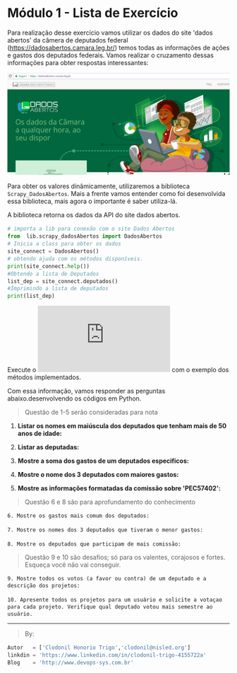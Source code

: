 Módulo 1 - Lista de Exercício
=========

Para realização desse exercício vamos utilizar os dados do site 'dados abertos' da câmera de deputados federal (https://dadosabertos.camara.leg.br/) temos todas as informações de ações e gastos dos deputados federais. Vamos realizar o cruzamento dessas informações para obter respostas interessantes:


![dadosabertos](https://github.com/clodonil/Python-Fundamentals/blob/master/Imagens/dados_abertos1.png)

Para obter os valores dinâmicamente, utilizaremos a biblioteca `Scrapy_DadosAbertos`. Mais a frente vamos entender como foi desenvolvida essa biblioteca, mais agora o importante é saber utiliza-lá.

A biblioteca retorna os dados da API do site dados abertos. 

```python
# importa a lib para conexão com o site Dados Abertos
from  lib.scrapy_dadosAbertos import DadosAbertos
# Inicia a class para obter os dados
site_connect = DadosAbertos()
# obtendo ajuda com os métodos disponíveis.
print(site_connect.help())
#Obtendo a lista de Deputados
list_dep = site_connect.deputados()
#Imprimindo a lista de deputados
print(list_dep)

```
Execute o ![demo](https://github.com/clodonil/Python-Fundamentals/blob/master/modulo2/parte1/Exercicios/code/demo.py) com o exemplo dos métodos implementados.

Com essa informação, vamos responder as perguntas abaixo.desenvolvendo os códigos em Python.

> Questão de 1-5 serão consideradas para nota

1. **Listar os nomes em maiúscula dos deputados que tenham mais de 50 anos de idade:**

2. **Listar as deputadas:**
   
3. **Mostre a soma dos gastos de um deputados especificos:**

4. **Mostre o nome dos 3 deputados com maiores gastos:**
	
5. **Mostre as informações formatadas da comissão sobre 'PEC57402':**

> Questão 6 e 8 são para aprofundamento do conhecimento

```
6. Mostre os gastos mais comum dos deputados:

7. Mostre os nomes dos 3 deputados que tiveram o menor gastos:

8. Mostre os deputados que participam de mais comissão:
```

> Questão 9 e 10 são desafios; só para os valentes, corajosos e fortes. Esqueça você não vai conseguir.

```
9. Mostre todos os votos (a favor ou contra) de um deputado e a descrição dos projetos:

10. Apresente todos os projetos para um usuário e solicite a votaçao para cada projeto. Verifique qual deputado votou mais semestre ao usuário.
```
***
> By:
```python
Autor   = ['Clodonil Honorio Trigo','clodonil@nisled.org']
linkdin = 'https://www.linkedin.com/in/clodonil-trigo-4155722a'
Blog    = 'http://www.devops-sys.com.br'
```
